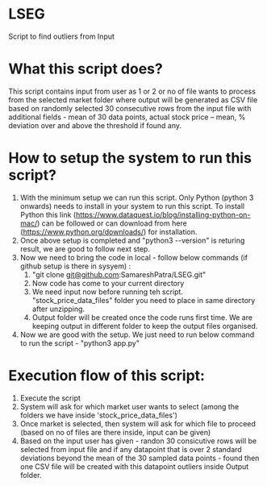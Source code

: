 # LSEG
Script to find outliers from Input

# What this script does?
This script contains input from user as 1 or 2 or no of file wants to process from the selected market folder where output will be generated as CSV file based on randomly selected 30 consecutive rows from the input file with additional fields - mean of 30 data points, actual stock price – mean, % deviation over and above the threshold if found any.

# How to setup the system to run this script?
1. With the minimum setup we can run this script. Only Python (python 3 onwards) needs to install in your system to run this script.
To install Python this link (https://www.dataquest.io/blog/installing-python-on-mac/) can be followed or can download from here (https://www.python.org/downloads/) for installation.
2. Once above setup is completed and "python3 --version" is returing result, we are good to follow next step.
3. Now we need to bring the code in local - follow below commands (if github setup is there in sysyem) :
   1. "git clone git@github.com:SamareshPatra/LSEG.git"
   2. Now code has come to your current directory
   3. We need input now before running teh script. "stock_price_data_files" folder you need to place in same directory after unzipping.
   4. Output folder will be created once the code runs first time. We are keeping output in different folder to keep the output files organised.
4. Now we are good with the setup. We just need to run below command to run the script - 
    "python3 app.py"


# Execution flow of this script:
1. Execute the script
2. System will ask for which market user wants to select (among the folders we have inside 'stock_price_data_files')
3. Once market is selected, then system will ask for which file to proceed (based on no of files are there inside, input can be given)
4. Based on the input user has given - randon 30 consicutive rows will be selected from input file and if any datapoint that is over 2 standard deviations beyond the mean of the 30 sampled data points - found then one CSV file will be created with this datapoint outliers inside Output folder.

